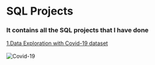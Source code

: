 <h1>SQL Projects</h1>
<h3>It contains all the SQL projects that I have done</h3>
<a href="https://github.com/MaximasC/SQL_Projects/blob/main/SQL_Data_Exploration_with_Covid_dataset.sql">1.Data Exploration with Covid-19 dataset</a>
<br>
<br>
<img src="https://tse2.mm.bing.net/th?id=OIP.tqgESlSCeJ4S8lMGrhMQwwHaEK&pid=Api&P=0&h=180" alt="Covid-19">
